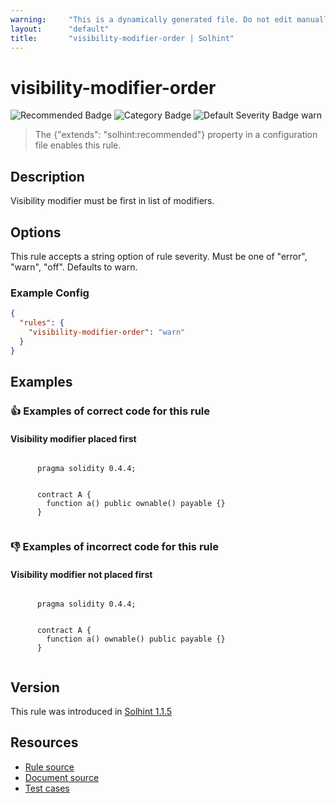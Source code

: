 ```yaml
---
warning:     "This is a dynamically generated file. Do not edit manually."
layout:      "default"
title:       "visibility-modifier-order | Solhint"
---
```


# visibility-modifier-order
![Recommended Badge](https://img.shields.io/badge/-Recommended-brightgreen)
![Category Badge](https://img.shields.io/badge/-Style%20Guide%20Rules-informational)
![Default Severity Badge warn](https://img.shields.io/badge/Default%20Severity-warn-yellow)
> The {"extends": "solhint:recommended"} property in a configuration file enables this rule.


## Description
Visibility modifier must be first in list of modifiers.

## Options
This rule accepts a string option of rule severity. Must be one of "error", "warn", "off". Defaults to warn.

### Example Config
```json
{
  "rules": {
    "visibility-modifier-order": "warn"
  }
}
```


## Examples
### 👍 Examples of **correct** code for this rule

#### Visibility modifier placed first

```solidity

      pragma solidity 0.4.4;
        
        
      contract A {
        function a() public ownable() payable {}
      }
    
```

### 👎 Examples of **incorrect** code for this rule

#### Visibility modifier not placed first

```solidity

      pragma solidity 0.4.4;
        
        
      contract A {
        function a() ownable() public payable {}
      }
    
```

## Version
This rule was introduced in [Solhint 1.1.5](https://github.com/protofire/solhint/blob/v1.1.5)

## Resources
- [Rule source](https://github.com/protofire/solhint/blob/master/lib/rules/order/visibility-modifier-order.js)
- [Document source](https://github.com/protofire/solhint/blob/master/docs/rules/order/visibility-modifier-order.md)
- [Test cases](https://github.com/protofire/solhint/blob/master/test/rules/order/visibility-modifier-order.js)
